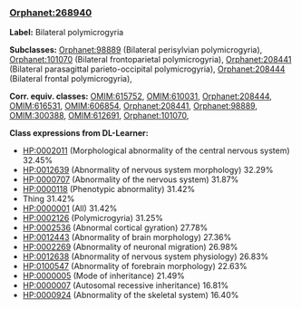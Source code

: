 
### [Orphanet:268940](http://www.orpha.net/ORDO/Orphanet_268940)
**Label:** Bilateral polymicrogyria

**Subclasses:** [Orphanet:98889](http://www.orpha.net/ORDO/Orphanet_98889) (Bilateral perisylvian polymicrogyria), [Orphanet:101070](http://www.orpha.net/ORDO/Orphanet_101070) (Bilateral frontoparietal polymicrogyria), [Orphanet:208441](http://www.orpha.net/ORDO/Orphanet_208441) (Bilateral parasagittal parieto-occipital polymicrogyria), [Orphanet:208444](http://www.orpha.net/ORDO/Orphanet_208444) (Bilateral frontal polymicrogyria), 

**Corr. equiv. classes:** [OMIM:615752](http://purl.obolibrary.org/obo/OMIM_615752), [OMIM:610031](http://purl.obolibrary.org/obo/OMIM_610031), [Orphanet:208444](http://www.orpha.net/ORDO/Orphanet_208444), [OMIM:616531](http://purl.obolibrary.org/obo/OMIM_616531), [OMIM:606854](http://purl.obolibrary.org/obo/OMIM_606854), [Orphanet:208441](http://www.orpha.net/ORDO/Orphanet_208441), [Orphanet:98889](http://www.orpha.net/ORDO/Orphanet_98889), [OMIM:300388](http://purl.obolibrary.org/obo/OMIM_300388), [OMIM:612691](http://purl.obolibrary.org/obo/OMIM_612691), [Orphanet:101070](http://www.orpha.net/ORDO/Orphanet_101070), 

**Class expressions from DL-Learner:**

- [HP:0002011](http://purl.obolibrary.org/obo/HP_0002011) (Morphological abnormality of the central nervous system) 32.45%
- [HP:0012639](http://purl.obolibrary.org/obo/HP_0012639) (Abnormality of nervous system morphology) 32.29%
- [HP:0000707](http://purl.obolibrary.org/obo/HP_0000707) (Abnormality of the nervous system) 31.87%
- [HP:0000118](http://purl.obolibrary.org/obo/HP_0000118) (Phenotypic abnormality) 31.42%
- Thing 31.42%
- [HP:0000001](http://purl.obolibrary.org/obo/HP_0000001) (All) 31.42%
- [HP:0002126](http://purl.obolibrary.org/obo/HP_0002126) (Polymicrogyria) 31.25%
- [HP:0002536](http://purl.obolibrary.org/obo/HP_0002536) (Abnormal cortical gyration) 27.78%
- [HP:0012443](http://purl.obolibrary.org/obo/HP_0012443) (Abnormality of brain morphology) 27.36%
- [HP:0002269](http://purl.obolibrary.org/obo/HP_0002269) (Abnormality of neuronal migration) 26.98%
- [HP:0012638](http://purl.obolibrary.org/obo/HP_0012638) (Abnormality of nervous system physiology) 26.83%
- [HP:0100547](http://purl.obolibrary.org/obo/HP_0100547) (Abnormality of forebrain morphology) 22.63%
- [HP:0000005](http://purl.obolibrary.org/obo/HP_0000005) (Mode of inheritance) 21.49%
- [HP:0000007](http://purl.obolibrary.org/obo/HP_0000007) (Autosomal recessive inheritance) 16.81%
- [HP:0000924](http://purl.obolibrary.org/obo/HP_0000924) (Abnormality of the skeletal system) 16.40%



